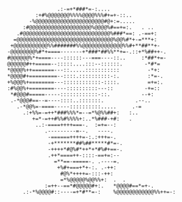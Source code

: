 ```
                                                          
                      .:-=+*###*=-:....                         
               :+#%@@@@@@@%%%%@@@@%%%#+=+-::..                  
             -%@@@@@@@@@@@@@@@@@@@@@@#@+:=.....                 
           :#@@@@@@@@@@@@@@@@@@@@%@@@@%#==+=:.   . ..           
         .#@@@@@@@@@@@@@@@@@@@@@@@@@@@@%###*==: .-==+:          
        =@@@@@@@@@@@@@@@@@@@@@@@@@@@@@@@%@@%#*+-=***+:          
       +@@@@@@@@@@@%%#######%%@@@@@@@@@@@@@%%#+**##**+-         
      -@@@@@@@@%#*+====-------+*###*##%%**+=-.::+*%##++-.       
      #@@@@@@%*+====----::::::---===----::..     :*##*+=-       
      @@@@@@#++=====--:::::....:::--::::::.       -*#*=         
      *@@@@%++=======---::.....:::::::::::         -*+:         
      *@@@@#+=========--::::.::::::::::-:.         :*=-.        
      +%@@@%+========---::::::::::::-::::.         =+=:.        
      :#%@@%+========----::::::::::---::          -+=::         
       *#@@@#=====-----::::::::::::-::.          --+:           
       .-*@@@#==--=----::::..:::::::.          .--..            
         .-*@@%=-====-----::::::::::.....     .-=               
           .:+%%=-=++*###%%%*=--=*%@%%##+:   :..                
              +=*-=++#%%#%%%%+:..*%###-+#:   .                  
               ..:-====++++===-.  :=+=--:                       
                  .---------=--.   ----.                        
                   -======++++=-:.:+++=-.                       
                   -+*******##%##*****#*=-.                     
                   -++++*#@%#*++*+*#%#+==-.                     
                   .++*====++-::::-==+=:--                      
                     =**==-=====-. .----=.                      
                      +%#+===+*+-:. .-++:                       
                       #@%*++++=-:::-++:                        
                       =*%@@@@@%@@%%+:  .  .                    
                  :=++--==*#@@@@@#+:.   *@@@@#==*=+-.           
           .:-*%@@@@#::----=+*#**=-:    %@@@@@@@@@@@@%%++=-:   
```

<!--
**lassemt/lassemt** is a ✨ _special_ ✨ repository because its `README.md` (this file) appears on your GitHub profile.

Here are some ideas to get you started:

- 🔭 I’m currently working on ...
- 🌱 I’m currently learning ...
- 👯 I’m looking to collaborate on ...
- 🤔 I’m looking for help with ...
- 💬 Ask me about ...
- 📫 How to reach me: ...
- 😄 Pronouns: ...
- ⚡ Fun fact: ...
-->
